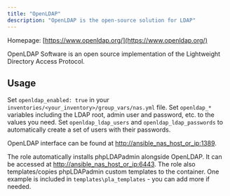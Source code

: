 ```yaml
---
title: "OpenLDAP"
description: "OpenLDAP is the open-source solution for LDAP"
---
```


Homepage: [https://www.openldap.org/](https://www.openldap.org/)

OpenLDAP Software is an open source implementation of the Lightweight Directory Access Protocol.

## Usage

Set `openldap_enabled: true` in your `inventories/<your_inventory>/group_vars/nas.yml` file.
Set `openldap_*` variables including the LDAP root, admin user and password, etc. to the values you need.
Set `openldap_ldap_users` and `openldap_ldap_passwords` to automatically create a set of users with their passwords.

OpenLDAP interface can be found at [http://ansible_nas_host_or_ip:1389](http://ansible_nas_host_or_ip:1389).

The role automatically installs phpLDAPadmin alongside OpenLDAP. It can be accessed at [http://ansible_nas_host_or_ip:6443](http://ansible_nas_host_or_ip:6443).
The role also templates/copies phpLDAPadmin custom templates to the container. One example is included in `templates\pla_templates` - you can add more if needed.
